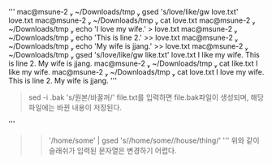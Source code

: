 '''
mac@msune-2  ~/Downloads/tmp  gsed 's/love/like/gw love.txt' love.txt
mac@msune-2  ~/Downloads/tmp  cat love.txt
mac@msune-2  ~/Downloads/tmp  echo 'I love my wife.' > love.txt
mac@msune-2  ~/Downloads/tmp  echo 'This is line 2.' >> love.txt
mac@msune-2  ~/Downloads/tmp  echo 'My wife is jjang.' >> love.txt
mac@msune-2  ~/Downloads/tmp  gsed 's/love/like/gw like.txt' love.txt
I like my wife.
This is line 2.
My wife is jjang.
 mac@msune-2  ~/Downloads/tmp  cat like.txt
I like my wife.
 mac@msune-2  ~/Downloads/tmp  cat love.txt
I love my wife.
This is line 2.
My wife is jjang.
'''
>sed -i .bak 's/원본/바꿀꺼/' file.txt를 입력하면 file.bak파일이 생성되며, 해당 파일에는 바뀐 내용이 저장된다.

'''
>>   '/home/some' | gsed 's/\/home\/some/\/house\/thing/'
'''
위와 같이 슬래쉬가 입력된 문자열은 변경하기 어렵다.
